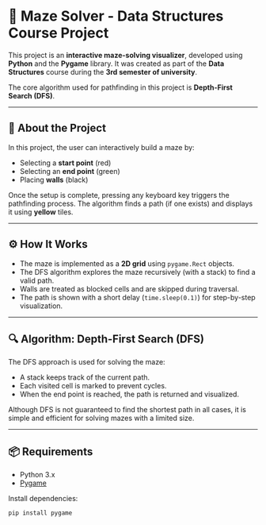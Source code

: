 # 🧩 Maze Solver - Data Structures Course Project

This project is an **interactive maze-solving visualizer**, developed using **Python** and the **Pygame** library. It was created as part of the **Data Structures** course during the **3rd semester of university**.

The core algorithm used for pathfinding in this project is **Depth-First Search (DFS)**.

---

## 📘 About the Project

In this project, the user can interactively build a maze by:
- Selecting a **start point** (red)
- Selecting an **end point** (green)
- Placing **walls** (black)

Once the setup is complete, pressing any keyboard key triggers the pathfinding process. The algorithm finds a path (if one exists) and displays it using **yellow** tiles.

---

## ⚙️ How It Works

- The maze is implemented as a **2D grid** using `pygame.Rect` objects.
- The DFS algorithm explores the maze recursively (with a stack) to find a valid path.
- Walls are treated as blocked cells and are skipped during traversal.
- The path is shown with a short delay (`time.sleep(0.1)`) for step-by-step visualization.

---

## 🔍 Algorithm: Depth-First Search (DFS)

The DFS approach is used for solving the maze:
- A stack keeps track of the current path.
- Each visited cell is marked to prevent cycles.
- When the end point is reached, the path is returned and visualized.

Although DFS is not guaranteed to find the shortest path in all cases, it is simple and efficient for solving mazes with a limited size.

---

## 📦 Requirements

- Python 3.x
- [Pygame](https://www.pygame.org/)

Install dependencies:
```bash
pip install pygame
